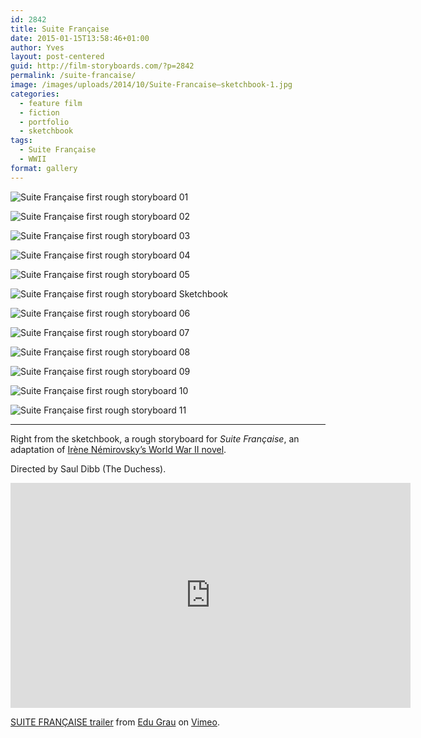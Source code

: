 ```yaml
---
id: 2842
title: Suite Française
date: 2015-01-15T13:58:46+01:00
author: Yves
layout: post-centered
guid: http://film-storyboards.com/?p=2842
permalink: /suite-francaise/
image: /images/uploads/2014/10/Suite-Francaise—sketchbook-1.jpg
categories:
  - feature film
  - fiction
  - portfolio
  - sketchbook
tags:
  - Suite Française
  - WWII
format: gallery
---
```


![Suite Française first rough storyboard 01](/images/uploads/2014/10/Suite-Francaise_first-rough_01.jpg)

![Suite Française first rough storyboard 02](/images/uploads/2014/10/Suite-Francaise_first-rough_02.jpg)

![Suite Française first rough storyboard 03](/images/uploads/2014/10/Suite-Francaise_first-rough_03.jpg)

![Suite Française first rough storyboard 04](/images/uploads/2014/10/Suite-Francaise_first-rough_04.jpg)

![Suite Française first rough storyboard 05](/images/uploads/2014/10/Suite-Francaise_first-rough_05.jpg)

![Suite Française first rough storyboard Sketchbook](/images/uploads/2014/10/Suite-Francaise—sketchbook-1.jpg)

![Suite Française first rough storyboard 06](/images/uploads/2014/10/Suite-Francaise_first-rough_06.jpg)

![Suite Française first rough storyboard 07](/images/uploads/2014/10/Suite-Francaise_first-rough_07.jpg)

![Suite Française first rough storyboard 08](/images/uploads/2014/10/Suite-Francaise_first-rough_08.jpg)

![Suite Française first rough storyboard 09](/images/uploads/2014/10/Suite-Francaise_first-rough_09.jpg)

![Suite Française first rough storyboard 10](/images/uploads/2014/10/Suite-Francaise_first-rough_10.jpg)

![Suite Française first rough storyboard 11](/images/uploads/2014/10/Suite-Francaise_first-rough_11.jpg)


* * *

Right from the sketchbook, a rough storyboard for *Suite Française*, an adaptation of <a title="Suite Française Novel" href="http://en.wikipedia.org/wiki/Suite_française_(Némirovsky)" target="_blank" rel="noopener noreferrer">Irène Némirovsky’s World War II novel</a>.

Directed by Saul Dibb (The Duchess).

<iframe src="https://player.vimeo.com/video/122728702?title=0&byline=0&portrait=0" width="640" height="360" frameborder="0" allow="autoplay; fullscreen" allowfullscreen></iframe>
<p><a href="https://vimeo.com/122728702">SUITE FRAN&Ccedil;AISE trailer</a> from <a href="https://vimeo.com/user14774592">Edu Grau</a> on <a href="https://vimeo.com">Vimeo</a>.</p>

